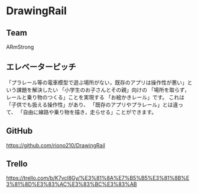 # DrawingRail

## Team
ARmStrong

## エレベーターピッチ

「プラレール等の電車模型で遊ぶ場所がない，既存のアプリは操作性が悪い」という課題を解決したい
「小学生のお子さんとその親」向けの
「場所を取らず，レールと乗り物のつくる」ことを実現する
「お絵かきレール」です。
これは「子供でも扱える操作性」があり、
「既存のアプリやプラレール」とは違って、
「自由に線路や乗り物を描き，走らせる」ことができます。

## GitHub
https://github.com/riono210/DrawingRail

## Trello
https://trello.com/b/K7vcl8Gy/%E3%81%8A%E7%B5%B5%E3%81%8B%E3%81%8D%E3%83%AC%E3%83%BC%E3%83%AB
